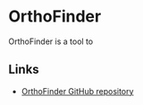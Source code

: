 # OrthoFinder

OrthoFinder is a tool to 


## Links

- [OrthoFinder GitHub repository](https://github.com/davidemms/OrthoFinder)

